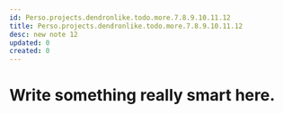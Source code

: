 ```yaml
---
id: Perso.projects.dendronlike.todo.more.7.8.9.10.11.12
title: Perso.projects.dendronlike.todo.more.7.8.9.10.11.12
desc: new note 12
updated: 0
created: 0
---
```

# Write something really smart here.
